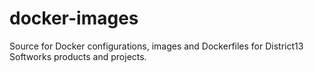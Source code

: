 # docker-images
Source for Docker configurations, images and Dockerfiles for District13 Softworks products and projects.
